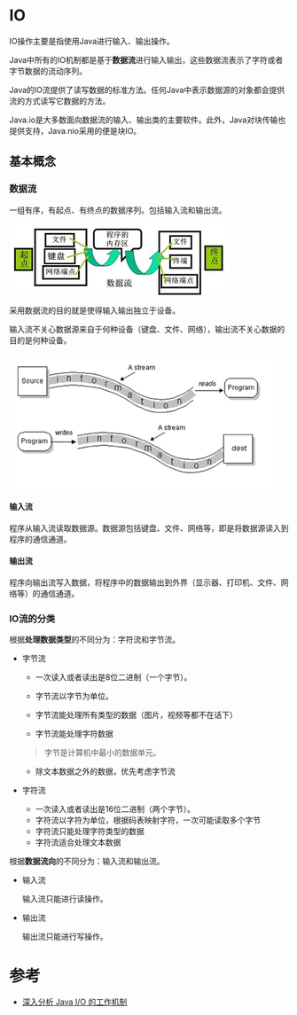 # IO

IO操作主要是指使用Java进行输入、输出操作。

Java中所有的IO机制都是基于**数据流**进行输入输出，这些数据流表示了字符或者字节数据的流动序列。

Java的IO流提供了读写数据的标准方法。任何Java中表示数据源的对象都会提供流的方式读写它数据的方法。

Java.io是大多数面向数据流的输入、输出类的主要软件。此外，Java对块传输也提供支持，Java.nio采用的便是块IO。

## 基本概念

### 数据流

一组有序，有起点、有终点的数据序列。包括输入流和输出流。

![数据流](./imgs/数据流.jpg)

采用数据流的目的就是使得输入输出独立于设备。

输入流不关心数据源来自于何种设备（键盘、文件、网络），输出流不关心数据的目的是何种设备。

![输入流输出流](./imgs/InputStreamOutputStream.png)

#### 输入流

程序从输入流读取数据源。数据源包括键盘、文件、网络等，即是将数据源读入到程序的通信通道。

#### 输出流

程序向输出流写入数据，将程序中的数据输出到外界（显示器、打印机、文件、网络等）的通信通道。

### IO流的分类

根据**处理数据类型**的不同分为：字符流和字节流。

- 字节流

  - 一次读入或者读出是8位二进制（一个字节）。

  - 字节流以字节为单位。
  - 字节流能处理所有类型的数据（图片，视频等都不在话下）
  - 字节流能处理字符数据

  > 字节是计算机中最小的数据单元。

  - 除文本数据之外的数据，优先考虑字节流

- 字符流

  - 一次读入或者读出是16位二进制（两个字节）。
  - 字符流以字符为单位，根据码表映射字符，一次可能读取多个字节
  - 字符流只能处理字符类型的数据
  - 字符流适合处理文本数据

根据**数据流向**的不同分为：输入流和输出流。

- 输入流

  输入流只能进行读操作。

- 输出流

  输出流只能进行写操作。

# 参考

- [深入分析 Java I/O 的工作机制](https://www.ibm.com/developerworks/cn/java/j-lo-javaio/index.html)